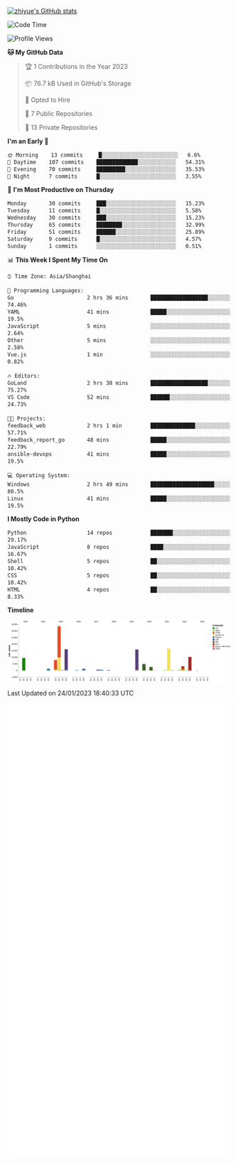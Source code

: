 
[![zhiyue's GitHub stats](https://github-readme-stats.vercel.app/api?username=zhiyue)](https://github.com/anuraghazra/github-readme-stats&&show_icons=true)

<!--START_SECTION:waka-->
![Code Time](http://img.shields.io/badge/Code%20Time-845%20hrs%2014%20mins-blue)

![Profile Views](http://img.shields.io/badge/Profile%20Views-1-blue)

**🐱 My GitHub Data** 

> 🏆 1 Contributions in the Year 2023
 > 
> 📦 76.7 kB Used in GitHub's Storage 
 > 
> 💼 Opted to Hire
 > 
> 📜 7 Public Repositories 
 > 
> 🔑 13 Private Repositories  
 > 
**I'm an Early 🐤** 

```text
🌞 Morning    13 commits     █░░░░░░░░░░░░░░░░░░░░░░░░   6.6% 
🌆 Daytime    107 commits    █████████████░░░░░░░░░░░░   54.31% 
🌃 Evening    70 commits     █████████░░░░░░░░░░░░░░░░   35.53% 
🌙 Night      7 commits      █░░░░░░░░░░░░░░░░░░░░░░░░   3.55%

```
📅 **I'm Most Productive on Thursday** 

```text
Monday       30 commits     ███░░░░░░░░░░░░░░░░░░░░░░   15.23% 
Tuesday      11 commits     █░░░░░░░░░░░░░░░░░░░░░░░░   5.58% 
Wednesday    30 commits     ███░░░░░░░░░░░░░░░░░░░░░░   15.23% 
Thursday     65 commits     ████████░░░░░░░░░░░░░░░░░   32.99% 
Friday       51 commits     ██████░░░░░░░░░░░░░░░░░░░   25.89% 
Saturday     9 commits      █░░░░░░░░░░░░░░░░░░░░░░░░   4.57% 
Sunday       1 commits      ░░░░░░░░░░░░░░░░░░░░░░░░░   0.51%

```


📊 **This Week I Spent My Time On** 

```text
⌚︎ Time Zone: Asia/Shanghai

💬 Programming Languages: 
Go                       2 hrs 36 mins       ██████████████████░░░░░░░   74.46% 
YAML                     41 mins             █████░░░░░░░░░░░░░░░░░░░░   19.5% 
JavaScript               5 mins              ░░░░░░░░░░░░░░░░░░░░░░░░░   2.64% 
Other                    5 mins              ░░░░░░░░░░░░░░░░░░░░░░░░░   2.58% 
Vue.js                   1 min               ░░░░░░░░░░░░░░░░░░░░░░░░░   0.82%

🔥 Editors: 
GoLand                   2 hrs 38 mins       ██████████████████░░░░░░░   75.27% 
VS Code                  52 mins             ██████░░░░░░░░░░░░░░░░░░░   24.73%

🐱‍💻 Projects: 
feedback_web             2 hrs 1 min         ██████████████░░░░░░░░░░░   57.71% 
feedback_report_go       48 mins             █████░░░░░░░░░░░░░░░░░░░░   22.79% 
ansible-devops           41 mins             █████░░░░░░░░░░░░░░░░░░░░   19.5%

💻 Operating System: 
Windows                  2 hrs 49 mins       ████████████████████░░░░░   80.5% 
Linux                    41 mins             █████░░░░░░░░░░░░░░░░░░░░   19.5%

```

**I Mostly Code in Python** 

```text
Python                   14 repos            ███████░░░░░░░░░░░░░░░░░░   29.17% 
JavaScript               8 repos             ████░░░░░░░░░░░░░░░░░░░░░   16.67% 
Shell                    5 repos             ██░░░░░░░░░░░░░░░░░░░░░░░   10.42% 
CSS                      5 repos             ██░░░░░░░░░░░░░░░░░░░░░░░   10.42% 
HTML                     4 repos             ██░░░░░░░░░░░░░░░░░░░░░░░   8.33%

```


**Timeline**

![Chart not found](https://raw.githubusercontent.com/zhiyue/zhiyue/main/charts/bar_graph.png) 


 Last Updated on 24/01/2023 18:40:33 UTC
<!--END_SECTION:waka-->

<!-- [![Top Langs](https://github-readme-stats.vercel.app/api/top-langs/?username=zhiyue)](https://github.com/anuraghazra/github-readme-stats) -->

![](./github-metrics.svg)

